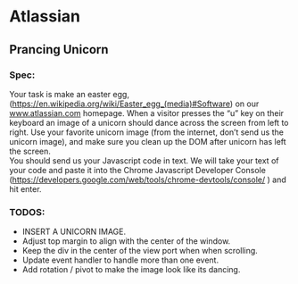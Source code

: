 # Atlassian

## Prancing Unicorn

### Spec:
Your task is make an easter egg, (https://en.wikipedia.org/wiki/Easter_egg_(media)#Software) on our www.atlassian.com homepage.  When a visitor presses the “u” key on their keyboard an image of a unicorn should dance across the screen from left to right.  Use your favorite unicorn image (from the internet, don’t send us the unicorn image), and make sure you clean up the DOM after unicorn has left the screen.  
You should send us your Javascript code in text.  We will take your text of your code and paste it into the Chrome Javascript Developer Console (https://developers.google.com/web/tools/chrome-devtools/console/ ) and hit enter.  

### TODOS:
  * INSERT A UNICORN IMAGE.
  * Adjust top margin to align with the center of the window.
  * Keep the div in the center of the view port when when scrolling.
  * Update event handler to handle more than one event.
  * Add rotation / pivot to make the image look like its dancing.
